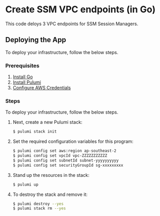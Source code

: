 # Create SSM VPC endpoints (in Go)

This code deloys 3 VPC endpoints for SSM Session Managers.

## Deploying the App

To deploy your infrastructure, follow the below steps.

### Prerequisites

1. [Install Go](https://golang.org/doc/install)
2. [Install Pulumi](https://www.pulumi.com/docs/get-started/install/)
3. [Configure AWS Credentials](https://www.pulumi.com/docs/intro/cloud-providers/aws/setup/)

### Steps

To deploy your infrastructure, follow the below steps.

1. Next, create a new Pulumi stack:

    ```bash
    $ pulumi stack init
    ```

2. Set the required configuration variables for this program:

    ```bash
    $ pulumi config set aws:region ap-southeast-2
    $ pulumi config set vpcId vpc-ZZZZZZZZZZZ
    $ pulumi config set subnetId subnet-yyyyyyyyyy
    $ pulumi config set securityGroupId sg-xxxxxxxxx
    ```

3. Stand up the resources in the stack:

    ```bash
    $ pulumi up
    ```

4. To destroy the stack and remove it:

    ```bash
    $ pulumi destroy --yes
    $ pulumi stack rm --yes
    ```
